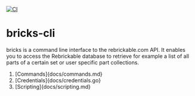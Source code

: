 [![CI](https://github.com/wendehals/bricks-cli/actions/workflows/ci.yml/badge.svg)](https://github.com/wendehals/bricks-cli/actions/workflows/ci.yml)

# bricks-cli

bricks is a command line interface to the rebrickable.com API. It enables you to access the Rebrickable database to retrieve for example a list of all parts of a certain set or user specific part collections.

1. [Commands]{docs/commands.md}
2. [Credentials]{docs/credentials.go}
3. [Scripting]{docs/scripting.md}
